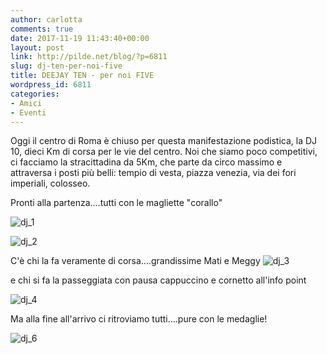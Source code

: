 ```yaml
---
author: carlotta
comments: true
date: 2017-11-19 11:43:40+00:00
layout: post
link: http://pilde.net/blog/?p=6811
slug: dj-ten-per-noi-five
title: DEEJAY TEN - per noi FIVE
wordpress_id: 6811
categories:
- Amici
- Eventi
---
```


Oggi il centro di Roma è chiuso per questa manifestazione podistica, la DJ 10, dieci Km di corsa per le vie del centro. Noi che siamo poco competitivi, ci facciamo la stracittadina da 5Km, che parte da circo massimo e attraversa i posti più belli: tempio di vesta, piazza venezia, via dei fori imperiali, colosseo.

Pronti alla partenza....tutti con le magliette "corallo"

![dj_1]({{baseurl}}/uploads/2017/12/dj_1.png)


 ![dj_2]({{baseurl}}/uploads/2017/12/dj_2.png)


C'è chi la fa veramente di corsa....grandissime Mati e Meggy ![dj_3]({{baseurl}}/uploads/2017/12/dj_3.png)


e chi si fa la passeggiata con pausa cappuccino e cornetto all'info point

![dj_4]({{baseurl}}/uploads/2017/12/dj_4.png)


Ma alla fine all'arrivo ci ritroviamo tutti....pure con le medaglie!

![dj_6]({{baseurl}}/uploads/2017/12/dj_6.png)



